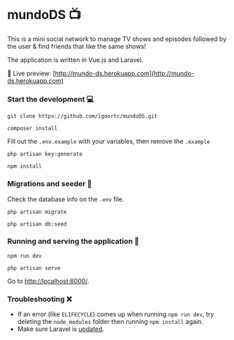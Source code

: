 # mundoDS :tv:
This is a mini social network to manage TV shows and episodes followed by the user & find friends that like the same shows!

The application is written in Vue.js and Laravel.

:movie_camera: Live preview: [http://mundo-ds.herokuapp.com](http://mundo-ds.herokuapp.com)

### Start the development :computer:
```
git clone https://github.com/igoortc/mundoDS.git
```
```
composer install
```
Fill out the `.env.example` with your variables, then remove the `.example`

```
php artisan key:generate
```
```
npm install
```

### Migrations and seeder :mushroom:
Check the database info on the `.env` file.
```
php artisan migrate
```
```
php artisan db:seed
```

### Running and serving the application :rocket:
```
npm run dev
```
```
php artisan serve
```
Go to [http://localhost:8000/](http://localhost:8000/).

### Troubleshooting :x:
* If an error (like `ELIFECYCLE`) comes up when running `npm run dev`, try deleting the `node_modules` folder then running `npm install` again.
* Make sure Laravel is [updated](https://laravel.com/docs/5.5/upgrade).
